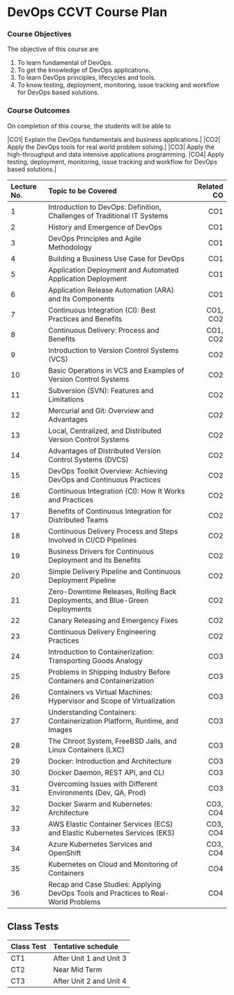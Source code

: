 # DevOps CCVT Course Plan

### Course Objectives

The objective of this course are
1. To learn fundamental of DevOps.
2. To get the knowledge of DevOps applications.
3. To learn DevOps principles, lifecycles and tools.
4. To know testing, deployment, monitoring, issue tracking and workflow for DevOps based solutions.


### Course Outcomes

On completion of this course, the students will be able to

|CO1| Explain the DevOps fundamentals and business applications.|
|CO2| Apply the DevOps tools for real world problem solving.|
|CO3| Apply the high-throughput and data intensive applications programming.
|CO4| Apply testing, deployment, monitoring, issue tracking and workflow for DevOps based solutions.|


| **Lecture No.** | **Topic to be Covered**                                                                 | **Related CO** |
|:---|:---|---:|
| 1                | Introduction to DevOps: Definition, Challenges of Traditional IT Systems                | CO1            |
| 2                | History and Emergence of DevOps                                                         | CO1            |
| 3                | DevOps Principles and Agile Methodology                                                 | CO1            |
| 4                | Building a Business Use Case for DevOps                                                 | CO1            |
| 5                | Application Deployment and Automated Application Deployment                             | CO1            |
| 6                | Application Release Automation (ARA) and Its Components                                 | CO1            |
| 7                | Continuous Integration (CI): Best Practices and Benefits                                | CO1, CO2       |
| 8                | Continuous Delivery: Process and Benefits                                               | CO1, CO2       |
| 9                | Introduction to Version Control Systems (VCS)                                           | CO2            |
| 10               | Basic Operations in VCS and Examples of Version Control Systems                         | CO2            |
| 11               | Subversion (SVN): Features and Limitations                                              | CO2            |
| 12               | Mercurial and Git: Overview and Advantages                                              | CO2            |
| 13               | Local, Centralized, and Distributed Version Control Systems                             | CO2            |
| 14               | Advantages of Distributed Version Control Systems (DVCS)                                | CO2            |
| 15               | DevOps Toolkit Overview: Achieving DevOps and Continuous Practices                      | CO2            |
| 16               | Continuous Integration (CI): How It Works and Practices                                 | CO2            |
| 17               | Benefits of Continuous Integration for Distributed Teams                                | CO2            |
| 18               | Continuous Delivery Process and Steps Involved in CI/CD Pipelines                       | CO2            |
| 19               | Business Drivers for Continuous Deployment and Its Benefits                             | CO2            |
| 20               | Simple Delivery Pipeline and Continuous Deployment Pipeline                             | CO2            |
| 21               | Zero-Downtime Releases, Rolling Back Deployments, and Blue-Green Deployments            | CO2            |
| 22               | Canary Releasing and Emergency Fixes                                                    | CO2            |
| 23               | Continuous Delivery Engineering Practices                                               | CO2            |
| 24               | Introduction to Containerization: Transporting Goods Analogy                            | CO3            |
| 25               | Problems in Shipping Industry Before Containers and Containerization                    | CO3            |
| 26               | Containers vs Virtual Machines: Hypervisor and Scope of Virtualization                  | CO3            |
| 27               | Understanding Containers: Containerization Platform, Runtime, and Images                | CO3            |
| 28               | The Chroot System, FreeBSD Jails, and Linux Containers (LXC)                            | CO3            |
| 29               | Docker: Introduction and Architecture                                                   | CO3            |
| 30               | Docker Daemon, REST API, and CLI                                                        | CO3            |
| 31               | Overcoming Issues with Different Environments (Dev, QA, Prod)                           | CO3            |
| 32               | Docker Swarm and Kubernetes: Architecture                                               | CO3, CO4       |
| 33               | AWS Elastic Container Services (ECS) and Elastic Kubernetes Services (EKS)              | CO3, CO4       |
| 34               | Azure Kubernetes Services and OpenShift                                                 | CO3, CO4       |
| 35               | Kubernetes on Cloud and Monitoring of Containers                                        | CO4            |
| 36               | Recap and Case Studies: Applying DevOps Tools and Practices to Real-World Problems      | CO4            |




##  Class Tests


 
| Class Test | Tentative schedule |
|:---|:---|
| CT1 | After Unit 1 and Unit 3   |
| CT2 | Near Mid Term |   
| CT3 | After Unit 2 and Unit 4|


